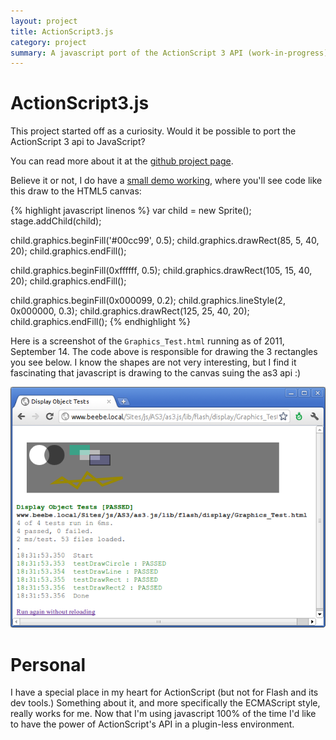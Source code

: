 ```yaml
---
layout: project
title: ActionScript3.js
category: project
summary: A javascript port of the ActionScript 3 API (work-in-progress)
---
```


ActionScript3.js
================

This project started off as a curiosity. Would it be possible to port the ActionScript 3 api to JavaScript? 

You can read more about it at the [github project page][1].

Believe it or not, I do have a [small demo working][2], where you'll see code like this draw to the HTML5 canvas:

{% highlight javascript linenos %}
var child = new Sprite();
stage.addChild(child);

child.graphics.beginFill('#00cc99', 0.5);
child.graphics.drawRect(85, 5, 40, 20);
child.graphics.endFill();

child.graphics.beginFill(0xffffff, 0.5);
child.graphics.drawRect(105, 15, 40, 20);
child.graphics.endFill();

child.graphics.beginFill(0x000099, 0.2);
child.graphics.lineStyle(2, 0x000000, 0.3);
child.graphics.drawRect(125, 25, 40, 20);
child.graphics.endFill();
{% endhighlight %}

Here is a screenshot of the `Graphics_Test.html` running as of 2011, September 14. 
The code above is responsible for drawing the 3 rectangles you see below.
I know the shapes are not very interesting, but I find it fascinating that javascript is drawing to the canvas suing the as3 api :)

<div class="img full">
<img src="/images/projects/as3-js/display-object-test.png" />
</div>


Personal
========

I have a special place in my heart for ActionScript (but not for Flash and its dev tools.) Something about it, and more specifically the ECMAScript style, really works for me. 
Now that I'm using javascript 100% of the time I'd like to have the power of ActionScript's API in a plugin-less environment.

[1]: https://github.com/somethingkindawierd/AS3.js-proof-of-concept
[2]: https://github.com/somethingkindawierd/AS3.js-proof-of-concept/blob/dev/lib/flash/display/Graphics_Test.html
